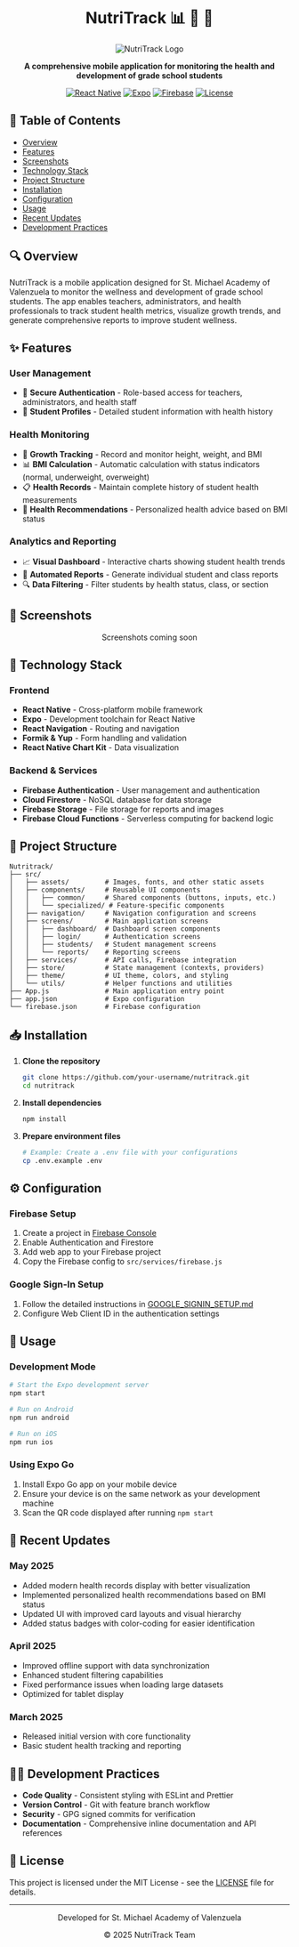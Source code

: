 

<div align="center">

# NutriTrack 📊 🥗 📱
  
![NutriTrack Logo](https://img.shields.io/badge/NutriTrack-Student%20Health%20Monitoring-blue?style=for-the-badge)

**A comprehensive mobile application for monitoring the health and development of grade school students**

[![React Native](https://img.shields.io/badge/React%20Native-0.76.9-61dafb?style=flat-square&logo=react)](https://reactnative.dev/)
[![Expo](https://img.shields.io/badge/Expo-52.0.x-000000?style=flat-square&logo=expo)](https://expo.dev/)
[![Firebase](https://img.shields.io/badge/Firebase-11.6.x-ffca28?style=flat-square&logo=firebase)](https://firebase.google.com/)
[![License](https://img.shields.io/badge/License-MIT-green.svg?style=flat-square)](./LICENSE)

</div>

## 📖 Table of Contents

- [Overview](#-overview)
- [Features](#-features)
- [Screenshots](#-screenshots)
- [Technology Stack](#-technology-stack)
- [Project Structure](#-project-structure)
- [Installation](#-installation)
- [Configuration](#-configuration)
- [Usage](#-usage)
- [Recent Updates](#-recent-updates)
- [Development Practices](#-development-practices)

## 🔍 Overview

NutriTrack is a mobile application designed for St. Michael Academy of Valenzuela to monitor the wellness and development of grade school students. The app enables teachers, administrators, and health professionals to track student health metrics, visualize growth trends, and generate comprehensive reports to improve student wellness.

## ✨ Features

### User Management

- 🔐 **Secure Authentication** - Role-based access for teachers, administrators, and health staff
- 👥 **Student Profiles** - Detailed student information with health history

### Health Monitoring

- 📏 **Growth Tracking** - Record and monitor height, weight, and BMI
- 📊 **BMI Calculation** - Automatic calculation with status indicators (normal, underweight, overweight)
- 📋 **Health Records** - Maintain complete history of student health measurements
- 🥗 **Health Recommendations** - Personalized health advice based on BMI status

### Analytics and Reporting

- 📈 **Visual Dashboard** - Interactive charts showing student health trends
- 📑 **Automated Reports** - Generate individual student and class reports
- 🔍 **Data Filtering** - Filter students by health status, class, or section

## 📸 Screenshots

<div align="center">
<!-- Placeholder for screenshots -->
<p>Screenshots coming soon</p>
</div>

## 🔧 Technology Stack

### Frontend

- **React Native** - Cross-platform mobile framework
- **Expo** - Development toolchain for React Native
- **React Navigation** - Routing and navigation
- **Formik & Yup** - Form handling and validation
- **React Native Chart Kit** - Data visualization

### Backend & Services

- **Firebase Authentication** - User management and authentication
- **Cloud Firestore** - NoSQL database for data storage
- **Firebase Storage** - File storage for reports and images
- **Firebase Cloud Functions** - Serverless computing for backend logic

## 📂 Project Structure

```
Nutritrack/
├── src/
│   ├── assets/         # Images, fonts, and other static assets
│   ├── components/     # Reusable UI components
│   │   ├── common/     # Shared components (buttons, inputs, etc.)
│   │   └── specialized/ # Feature-specific components
│   ├── navigation/     # Navigation configuration and screens
│   ├── screens/        # Main application screens
│   │   ├── dashboard/  # Dashboard screen components
│   │   ├── login/      # Authentication screens
│   │   ├── students/   # Student management screens
│   │   └── reports/    # Reporting screens
│   ├── services/       # API calls, Firebase integration
│   ├── store/          # State management (contexts, providers)
│   ├── theme/          # UI theme, colors, and styling
│   └── utils/          # Helper functions and utilities
├── App.js              # Main application entry point
├── app.json            # Expo configuration
└── firebase.json       # Firebase configuration
```

## 📥 Installation

1. **Clone the repository**

   ```bash
   git clone https://github.com/your-username/nutritrack.git
   cd nutritrack
   ```

2. **Install dependencies**

   ```bash
   npm install
   ```

3. **Prepare environment files**
   ```bash
   # Example: Create a .env file with your configurations
   cp .env.example .env
   ```

## ⚙️ Configuration

### Firebase Setup

1. Create a project in [Firebase Console](https://console.firebase.google.com/)
2. Enable Authentication and Firestore
3. Add web app to your Firebase project
4. Copy the Firebase config to `src/services/firebase.js`

### Google Sign-In Setup

1. Follow the detailed instructions in [GOOGLE_SIGNIN_SETUP.md](GOOGLE_SIGNIN_SETUP.md)
2. Configure Web Client ID in the authentication settings

## 🚀 Usage

### Development Mode

```bash
# Start the Expo development server
npm start

# Run on Android
npm run android

# Run on iOS
npm run ios
```

### Using Expo Go

1. Install Expo Go app on your mobile device
2. Ensure your device is on the same network as your development machine
3. Scan the QR code displayed after running `npm start`

## 🔄 Recent Updates

### May 2025

- Added modern health records display with better visualization
- Implemented personalized health recommendations based on BMI status
- Updated UI with improved card layouts and visual hierarchy
- Added status badges with color-coding for easier identification

### April 2025

- Improved offline support with data synchronization
- Enhanced student filtering capabilities
- Fixed performance issues when loading large datasets
- Optimized for tablet display

### March 2025

- Released initial version with core functionality
- Basic student health tracking and reporting

## 👨‍💻 Development Practices

- **Code Quality** - Consistent styling with ESLint and Prettier
- **Version Control** - Git with feature branch workflow
- **Security** - GPG signed commits for verification
- **Documentation** - Comprehensive inline documentation and API references

## 📄 License

This project is licensed under the MIT License - see the [LICENSE](./LICENSE) file for details.

---

<div align="center">
  <p>Developed for St. Michael Academy of Valenzuela</p>
  <p>© 2025 NutriTrack Team</p>
</div>
